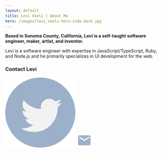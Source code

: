 ```yaml
---
layout: default
title: Levi Voelz | About Me
hero: /images/levi_voelz-hero-side-dark.jpg
---
```


**Based in Sonoma County, California, Levi is a self-taught software engineer, maker, artist, and inventor.**

Levi is a software engineer with expertise in JavaScript/TypeScript, Ruby, and Node.js and he primarily specializes in UI development for the web.


<div id='contact'>
  <h3>Contact Levi</h3>
  <div>
  <a href='https://twitter.com/levivoelz' title='@levivoelz' target='_blank'><img src='/images/twitter-icon.svg' /></a>
  <a href='mailto:levivoelz+web@gmail.com' title='levivoelz+web@gmail.com'><img src='/images/email-icon.svg' /></a>
  </div>
</div>
